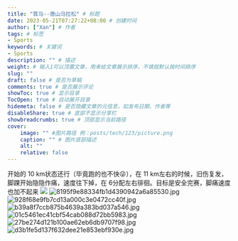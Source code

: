 ```yaml
---
title: "首马--唐山马拉松" # 标题
date: 2023-05-21T07:27:22+08:00 # 创建时间
author: ["Xan"] # 作者
tags: # 标签
- Sports 
keywords: # 关键词
- Sports 
description: "" # 描述
weight: # 输入1可以顶置文章，用来给文章展示排序，不填就默认按时间排序
slug: ""
draft: false # 是否为草稿
comments: true # 是否展示评论
showToc: true # 显示目录
TocOpen: true # 自动展开目录
hidemeta: false # 是否隐藏文章的元信息，如发布日期、作者等
disableShare: true # 底部不显示分享栏
showbreadcrumbs: true # 顶部显示当前路径
cover:
    image: "" #图片路径 例：posts/tech/123/picture.png
    caption: "" # 图片底部描述
    alt: ""
    relative: false
---
```


开始的 10 km状态还行（毕竟跑的也不快😜），在 11 km左右的时候，旧伤复发，脚踝开始隐隐作痛，速度往下掉，在 6分配左右徘徊。目标是安全完赛，脚痛速度也加不起来
![](https://bu.dusays.com/2023/05/22/646aa963ac028.jpg)
![8195f9e88334fb1d4390942a6a85530.jpg](https://bu.dusays.com/2023/05/22/646aa97bd3321.jpg)
![928f68e9fb7cd13a000c3e0472cc40f.jpg](https://bu.dusays.com/2023/05/22/646aa98d66fa6.jpg)
![b39a8f7ccb875b4639a383bd037a546.jpg](https://bu.dusays.com/2023/05/22/646aa98fa4d60.jpg)
![01c5461ec41cbf54cab088d72bb5983.jpg](https://bu.dusays.com/2023/05/22/646aa991c62be.jpg)
![27be274d121b100ae62eb6db9707f98.jpg](https://bu.dusays.com/2023/05/22/646aa99452419.jpg)
![d3b1fe5d137f632dee21e853ebf930e.jpg](https://bu.dusays.com/2023/05/22/646aa99795e09.jpg)
